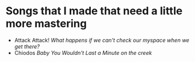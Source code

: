 # Songs that I made that need a little more mastering
- Attack Attack! *What happens if we can't check our myspace when we get there?*
- Chiodos *Baby You Wouldn't Last a Minute on the creek*